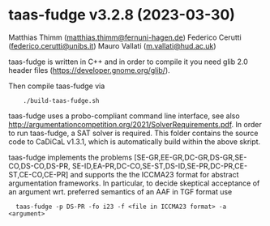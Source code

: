 # taas-fudge v3.2.8 (2023-03-30)
Matthias Thimm (matthias.thimm@fernuni-hagen.de)
Federico Cerutti (federico.cerutti@unibs.it)
Mauro Vallati (m.vallati@hud.ac.uk)


taas-fudge is written in C++ and in order to compile it you
need glib 2.0 header files (https://developer.gnome.org/glib/).

Then compile taas-fudge via
```
    ./build-taas-fudge.sh
```
taas-fudge uses a probo-compliant command line interface, see also
http://argumentationcompetition.org/2021/SolverRequirements.pdf. In order to
run taas-fudge, a SAT solver is required. This folder contains the source code to
CaDiCaL v1.3.1, which is automatically build within the above skript.

taas-fudge implements the problems [SE-GR,EE-GR,DC-GR,DS-GR,SE-CO,DS-CO,DS-PR,
SE-ID,EA-PR,DC-CO,SE-ST,DS-ID,SE-PR,DC-PR,CE-ST,CE-CO,CE-PR] and supports the
the ICCMA23 format for abstract argumentation frameworks. In particular, to decide
skeptical acceptance of an argument wrt. preferred semantics of an AAF in
TGF format use
```
  taas-fudge -p DS-PR -fo i23 -f <file in ICCMA23 format> -a <argument>
```
